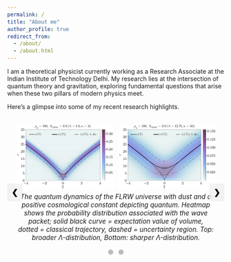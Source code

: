 ```yaml
---
permalink: /
title: "About me"
author_profile: true
redirect_from: 
  - /about/
  - /about.html
---
```


I am a theoretical physicist currently working as a Research Associate at the Indian Institute of Technology Delhi. My research lies at the intersection of quantum theory and gravitation, exploring fundamental questions that arise when these two pillars of modern physics meet.

Here’s a glimpse into some of my recent research highlights.

<!-- Slideshow CSS -->
<style>
.slideshow-container {
  position: relative;
  max-width: 100%;
  margin: 2rem auto;
}

.slideshow-container .slide {
  display: none;
  justify-content: center;
  align-items: center;
  flex-direction: column;
  margin: auto;
  text-align: center;  /* Optional: helps with captions */
}

.slideshow-container .slide-images {
  display: flex;
  justify-content: center;
  flex-wrap: wrap;
  gap: 10px;
}

.slideshow-container .slide-images img {
  width: 45%;
  border-radius: 6px;
}

.slideshow-container .caption {
  font-style: italic;
  margin-top: 0.5rem;
  text-align: center;
  font-size: 0.95rem; 
  max-width: 90%;
  margin-left: auto;
  margin-right: auto;
}

.slideshow-container .prev, .next {
  cursor: pointer;
  position: absolute;
  top: 45%;
  padding: 10px;
  color: black;
  font-weight: bold;
  font-size: 18px;
  background: rgba(240,240,240,0.8);
  border-radius: 4px;
  user-select: none;
  z-index: 2;
}
.slideshow-container .prev:hover, .next:hover {
  background: #ccc;
}
.slideshow-container .prev { left: 0; }
.slideshow-container .next { right: 0; }

.slideshow-container .dots {
  text-align: center;
  margin-top: 1rem;
}
.slideshow-container .dot {
  cursor: pointer;
  height: 12px;
  width: 12px;
  margin: 0 4px;
  background-color: #bbb;
  border-radius: 50%;
  display: inline-block;
  transition: background-color 0.3s;
}
.slideshow-container .dot.active {
  background-color: #333;
}

@media screen and (max-width: 600px) {
  .caption {
    font-size: 0.8rem; /* or 0.75rem for smaller phones */
  }

  .slide-images img {
    width: 90%;  /* optionally adjust image width on mobile too */
  }
}
</style>

<div class="slideshow-container" id="slideshow">

  <div class="slide">
    <div class="slide-images">
      <img src="/images/contour_plot_A=5.0.png" alt="Field Correlation" />
      <img src="/images/contour_plot_A=5.0_m.png" alt="Momentum Correlation" />
    </div>
    <div class="caption">
      Quantum correlations of a test field propagating in a spacetime undergoing critical collapse, evaluated at the end of the numerical simulation. Dashed black lines = areal radius of apparent horizon, red dashed lines = location of apparent horizon. Top: field correlation, Bottom: momentum correlation.
    </div>
  </div>
  
  <div class="slide" style="display: flex;">
    <div class="slide-images">
      <img src="/images/QC1.png" alt="QC1" />
      <img src="/images/QC2.png" alt="QC2" />
    </div>
    <div class="caption">
      The quantum dynamics of the FLRW universe with dust and a positive cosmological constant depicting quantum. Heatmap shows the probability distribution associated with the wave packet; solid black curve = expectation value of volume, dotted = classical trajectory, dashed = uncertainty region. Top: broader Λ-distribution, Bottom: sharper Λ-distribution.
    </div>
  </div>
  
<!-- This section describes my research projects in quantum gravity -->
<!--  <div class="slide"> -->
<!--    <div class="slide-images"> -->
<!--      <img src="/images/QC3.png" alt="QC3" /> -->
<!--      <img src="/images/QC4.png" alt="QC4" /> -->
<!--    </div> -->
<!--    <div class="caption"> -->
<!--            The quantum dynamics of the FLRW universe with dust and a negative cosmological constant showing cyclic evolution. Heatmap shows the probability distribution associated with the wave packet; solid black curve = expectation value of volume, dotted = classical trajectory, dashed = uncertainty region. Top: coherent wave packet, Bottom: Gaussian wave packet with same mean Λ but sharper width. -->
<!--    </div> -->
<!--  </div> -->

  <a class="prev" onclick="plusSlides(-1)">❮ </a>
  <a class="next" onclick="plusSlides(1)"> ❯</a>

  <div class="dots">
    <span class="dot" onclick="currentSlide(0)"></span>
    <span class="dot" onclick="currentSlide(1)"></span>
  </div>
</div>

<script>
let slideIndex = 0;
const slides = document.querySelectorAll(".slide");
const dots = document.querySelectorAll(".dot");
const slideshow = document.getElementById("slideshow");
let timer = null;

function showSlide(n) {
  slides.forEach((slide, i) => {
    slide.style.display = i === n ? "flex" : "none";
    dots[i].classList.toggle("active", i === n);
  });
  slideIndex = n;
}

function plusSlides(n) {
  slideIndex = (slideIndex + n + slides.length) % slides.length;
  showSlide(slideIndex);
}

function currentSlide(n) {
  showSlide(n);
}

function autoSlide() {
  plusSlides(1);
}

function startAutoSlide() {
  timer = setInterval(autoSlide, 6000);
}

function pauseAutoSlide() {
  clearInterval(timer);
}

slideshow.addEventListener("mouseenter", pauseAutoSlide);
slideshow.addEventListener("mouseleave", startAutoSlide);

showSlide(slideIndex);
startAutoSlide();
</script>
